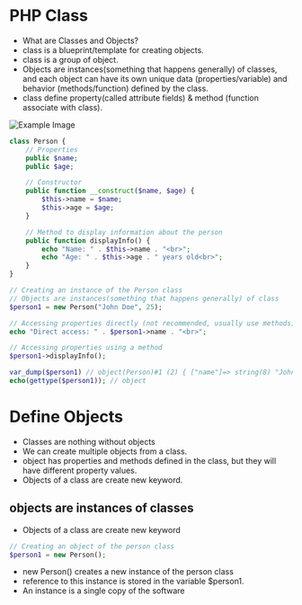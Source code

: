 # PHP Class

- What are Classes and Objects?
- class is a blueprint/template for creating objects. 
- class is a group of object. 
- Objects are instances(something that happens generally) of classes, and each object can have its own unique data (properties/variable)    and behavior (methods/function) defined by the class.
- class define property(called attribute fields) & method (function associate with class).

![Example Image](https://res.cloudinary.com/practicaldev/image/fetch/s--Z7gaICxN--/c_limit%2Cf_auto%2Cfl_progressive%2Cq_auto%2Cw_880/https://dev-to-uploads.s3.amazonaws.com/i/69esbt14hjr4yca0a1g2.png)

``` php
class Person {
    // Properties
    public $name;
    public $age;

    // Constructor
    public function __construct($name, $age) {
        $this->name = $name;
        $this->age = $age;
    }

    // Method to display information about the person
    public function displayInfo() {
        echo "Name: " . $this->name . "<br>";
        echo "Age: " . $this->age . " years old<br>";
    }
}

// Creating an instance of the Person class
// Objects are instances(something that happens generally) of class
$person1 = new Person("John Doe", 25);

// Accessing properties directly (not recommended, usually use methods)
echo "Direct access: " . $person1->name . "<br>";

// Accessing properties using a method
$person1->displayInfo();

var_dump($person1) // object(Person)#1 (2) { ["name"]=> string(8) "John Doe" ["age"]=> int(25) }
echo(gettype($person1)); // object
```




# Define Objects

- Classes are nothing without objects
- We can create multiple objects from a class. 
- object has properties and methods defined in the class, but they will have different property values.
- Objects of a class are create new keyword.


## objects are instances of classes

- Objects of a class are create new keyword
``` php
// Creating an object of the person class
$person1 = new Person();
```
- new Person() creates a new instance of the person class
- reference to this instance is stored in the variable $person1.
- An instance is a single copy of the software
